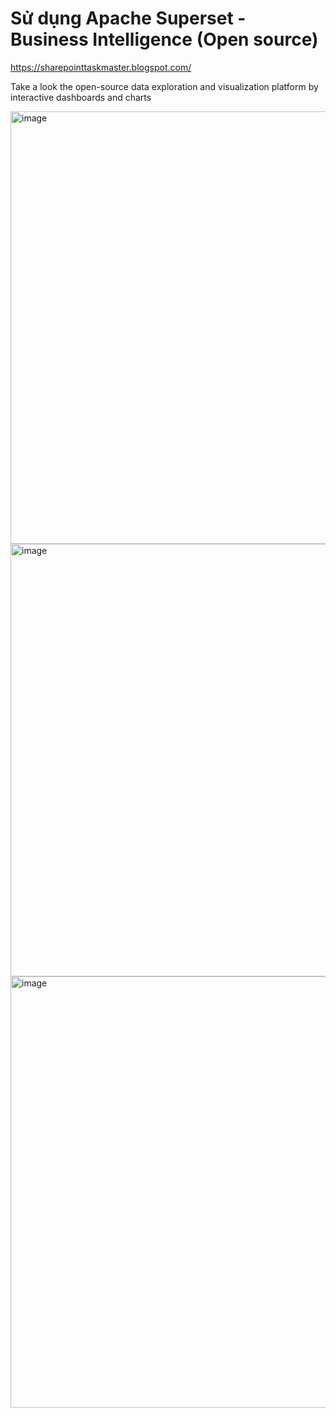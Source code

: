 # Sử dụng Apache Superset - Business Intelligence (Open source)

https://sharepointtaskmaster.blogspot.com/

Take a look the open-source data exploration and visualization platform by interactive dashboards and charts

<img width="1307" height="692" alt="image" src="https://github.com/user-attachments/assets/39744d40-1d57-4fe5-9f60-990cb4a90975" />

<img width="1307" height="692" alt="image" src="https://github.com/user-attachments/assets/79b1722b-1d5c-41e7-b4ef-116bf1367d58" />

<img width="1301" height="690" alt="image" src="https://github.com/user-attachments/assets/ad8b5182-d16e-456d-ba1f-dc0806d804eb" />
